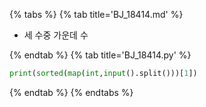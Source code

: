 {% tabs %}
{% tab title='BJ_18414.md' %}

* 세 수중 가운데 수

{% endtab %}
{% tab title='BJ_18414.py' %}

```py
print(sorted(map(int,input().split()))[1])
```

{% endtab %}
{% endtabs %}
